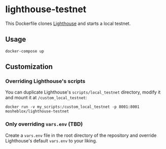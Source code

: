 # lighthouse-testnet

This Dockerfile clones [Lighthouse](https://github.com/sigp/lighthouse) and starts a local testnet.

## Usage
```
docker-compose up
```

## Customization

### Overriding Lighthouse's scripts

You can duplicate Lighthouse's `scripts/local_testnet` directory, modify it and mount it at `/custom_local_testnet`:

```
docker run -v my_scripts:/custom_local_testnet -p 8001:8001 mosheblox/lighthouse-testnet
```

### Only overriding `vars.env` (TBD)
Create a `vars.env` file in the root directory of the repository and override Lighthouse's default `vars.env` to your liking.
